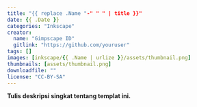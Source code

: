 ```yaml
---
title: "{{ replace .Name "-" " " | title }}"
date: {{ .Date }}
categories: "Inkscape"
creator: 
  name: "Gimpscape ID"
  gitlink: "https://github.com/youruser"
tags: []
images: [inkscape/{{ .Name | urlize }}/assets/thumbnail.png]
thumbnails: [assets/thumbnail.png]
downloadfile: ""
license: "CC-BY-SA"
---
```

**Tulis deskripsi singkat tentang templat ini.**
<!--silakan edit bagian nama, gitlink, thumbnail, link dowload, lisensi jika diperlukan, serta deskripsi-->